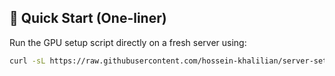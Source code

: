 ## 🔧 Quick Start (One-liner)

Run the GPU setup script directly on a fresh server using:

```bash
curl -sL https://raw.githubusercontent.com/hossein-khalilian/server-setup/main/setup-gpu.sh -o /tmp/setup-gpu.sh && chmod +x /tmp/setup-gpu.sh && /tmp/setup-gpu.sh

```
